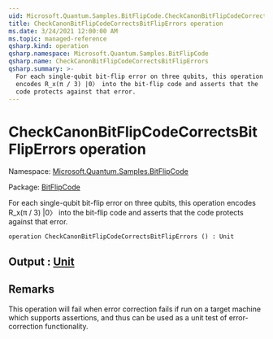 ```yaml
---
uid: Microsoft.Quantum.Samples.BitFlipCode.CheckCanonBitFlipCodeCorrectsBitFlipErrors
title: CheckCanonBitFlipCodeCorrectsBitFlipErrors operation
ms.date: 3/24/2021 12:00:00 AM
ms.topic: managed-reference
qsharp.kind: operation
qsharp.namespace: Microsoft.Quantum.Samples.BitFlipCode
qsharp.name: CheckCanonBitFlipCodeCorrectsBitFlipErrors
qsharp.summary: >-
  For each single-qubit bit-flip error on three qubits, this operation
  encodes R_x(π / 3) |0〉 into the bit-flip code and asserts that the
  code protects against that error.
---
```


# CheckCanonBitFlipCodeCorrectsBitFlipErrors operation

Namespace: [Microsoft.Quantum.Samples.BitFlipCode](xref:Microsoft.Quantum.Samples.BitFlipCode)

Package: [BitFlipCode](https://nuget.org/packages/BitFlipCode)


For each single-qubit bit-flip error on three qubits, this operationencodes R_x(π / 3) |0〉 into the bit-flip code and asserts that thecode protects against that error.

```qsharp
operation CheckCanonBitFlipCodeCorrectsBitFlipErrors () : Unit
```


## Output : [Unit](xref:microsoft.quantum.lang-ref.unit)



## Remarks

This operation will fail when error correction failsif run on a target machine which supports assertions, and thuscan be used as a unit test of error-correction functionality.